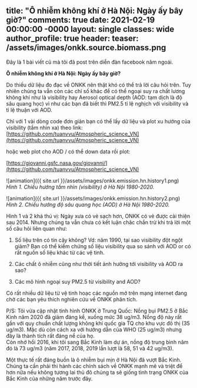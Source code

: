 title:  "Ô nhiễm không khí ở Hà Nội: Ngày ấy bây giờ?"
comments: true
date:   2021-02-19 00:00:00 -0000
layout: single
classes: wide
author_profile: true
header:
  teaser: /assets/images/onkk.source.biomass.png
---
Đây là 1 bài viết cũ mà tôi đã post trên diễn đàn facebook năm ngoái.

**Ô nhiễm không khí ở Hà Nội: Ngày ấy bây giờ?**

Do thiếu dữ liệu đo đạc về ONKK nên thật khó có thể trả lời câu hỏi trên. 
Tuy nhiên chúng ta vẫn còn các chỉ số khác để có thể ngoại suy ra chất lương không khí như là visibility hay Aerosol optical depth (AOD: tạm dịch là độ sâu quang học) 
vì như các bạn đã biết thì PM2.5 tỉ lệ nghịch với visibility và tỉ lệ thuận với AOD.

Chỉ với 1 vài dòng code đơn giản bạn có thể lấy dữ liệu và plot xu hướng của visibility (tầm nhìn xa) theo link:
[https://github.com/tuanvvu/Atmospheric_science_VN](https://github.com/tuanvvu/Atmospheric_science_VN)

hoặc web plot cho AOD / có thể down data rồi plot:

[https://giovanni.gsfc.nasa.gov/giovanni/](https://github.com/tuanvvu/Atmospheric_science_VN)

![animation]({{ site.url }}/assets/images/onkk.emission.hn.history1.png) 
*Hình 1. Chiều hướng tầm nhìn (visibility) ở Hà Nội 1980-2020.*

![animation]({{ site.url }}/assets/images/onkk.emission.hn.history2.png) 
*Hình 2. Chiều hướng độ sâu quang học (AOD) ở Hà Nội 1980-2020.*

Hình 1 và 2 khá thú vị: Ngày xưa có vẻ sạch hơn, ONKK có vẻ được cải thiện sau 2014. 
Nhưng chúng ta vẫn chưa có kết luận chăc chắn trừ khi trả lời một số câu hỏi liên quan như:

1) Số liệu trên có tin cậy không? Vd: năm 1990, tại sao visibility đột ngột giảm? 
Bạn có thể kiểm chứng số liệu visibility qua so sánh với AOD or có rất nguồn số liệu khác từ các vệ tinh.

2) Các chất ô nhiễm cũng như thời tiết ảnh hưởng tới visibility và AOD ra sao?

3) Các mô hình ngoại suy PM2.5 từ visibility and AOD?

Có rất nhiều dữ liệu từ vệ tinh hoạc các nguồn mở trên mạng internet đang chờ các bạn yêu thích nghiên cứu về ONKK phân tích.

P/S: Tôi vừa cập nhật tình hình ONKK ở Trung Quốc: Nồng bụi PM2.5 ở Bắc Kinh năm 2020 đã giảm đáng kể, xuống mức 38 ug/m3. 
Nồng độ này rất gần với quy chuẩn chất lượng không khí quốc gia TQ cho khu vực đô thị (35 ug/m3). 
Mặc dù còn cách xa với hướng dẫn của WHO (25 ug/m3) nhưng đây là thành tích rất đáng nể của họ.  
Còn nhớ hồi 2016, khi tôi sang Bắc Kinh làm dự án, nồng độ trung bình năm đó là 73 ug/m3 (năm 2017, 2018, 2019 lần lượt là 58, 51 và 42 ug/m3).

Một thực tế rất đáng buồn là ô nhiễm bụi mịn ở Hà Nội đã vượt Bắc Kinh. 
Chúng ta cần phải thi hành các chính sách về ONKK mạnh mẽ và triệt để hơn nữa nếu không
tương lai thủ đô chúng ta sẽ giống tình trạng ONKK của Bắc Kinh của những năm trước đây. 
